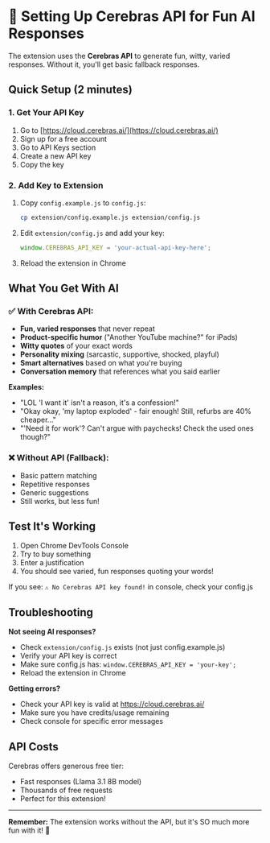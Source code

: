 # 🤖 Setting Up Cerebras API for Fun AI Responses

The extension uses the **Cerebras API** to generate fun, witty, varied responses. Without it, you'll get basic fallback responses.

## Quick Setup (2 minutes)

### 1. Get Your API Key
1. Go to [https://cloud.cerebras.ai/](https://cloud.cerebras.ai/)
2. Sign up for a free account
3. Go to API Keys section
4. Create a new API key
5. Copy the key

### 2. Add Key to Extension
1. Copy `config.example.js` to `config.js`:
   ```bash
   cp extension/config.example.js extension/config.js
   ```

2. Edit `extension/config.js` and add your key:
   ```javascript
   window.CEREBRAS_API_KEY = 'your-actual-api-key-here';
   ```

3. Reload the extension in Chrome

## What You Get With AI

### ✅ With Cerebras API:
- **Fun, varied responses** that never repeat
- **Product-specific humor** ("Another YouTube machine?" for iPads)
- **Witty quotes** of your exact words
- **Personality mixing** (sarcastic, supportive, shocked, playful)
- **Smart alternatives** based on what you're buying
- **Conversation memory** that references what you said earlier

**Examples:**
- "LOL 'I want it' isn't a reason, it's a confession!"
- "Okay okay, 'my laptop exploded' - fair enough! Still, refurbs are 40% cheaper..."
- "'Need it for work'? Can't argue with paychecks! Check the used ones though?"

### ❌ Without API (Fallback):
- Basic pattern matching
- Repetitive responses
- Generic suggestions
- Still works, but less fun!

## Test It's Working

1. Open Chrome DevTools Console
2. Try to buy something
3. Enter a justification
4. You should see varied, fun responses quoting your words!

If you see: `⚠️ No Cerebras API key found!` in console, check your config.js

## Troubleshooting

**Not seeing AI responses?**
- Check `extension/config.js` exists (not just config.example.js)
- Verify your API key is correct
- Make sure config.js has: `window.CEREBRAS_API_KEY = 'your-key';`
- Reload the extension in Chrome

**Getting errors?**
- Check your API key is valid at https://cloud.cerebras.ai/
- Make sure you have credits/usage remaining
- Check console for specific error messages

## API Costs

Cerebras offers generous free tier:
- Fast responses (Llama 3.1 8B model)
- Thousands of free requests
- Perfect for this extension!

---

**Remember:** The extension works without the API, but it's SO much more fun with it! 🎉

